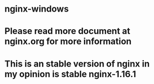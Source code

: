 # nginx-windows
# Please read more document at nginx.org for more information
# This is an stable version of nginx in my opinion is stable nginx-1.16.1